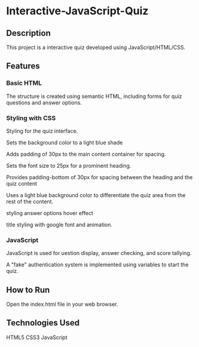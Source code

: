 # Interactive-JavaScript-Quiz
## Description
This project is a interactive quiz developed using JavaScript/HTML/CSS.
## Features
### Basic HTML
The structure is created using semantic HTML, including forms for quiz questions and answer options.
### Styling with CSS
Styling for the quiz interface.

Sets the background color to a light blue shade

Adds padding of 30px to the main content container for spacing.

Sets the font size to 25px for a prominent heading.

Provides padding-bottom of 30px for spacing between the heading and the quiz content

Uses a light blue background color to differentiate the quiz area from the rest of the content.

styling answer options hover effect

title styling with google font and animation.

### JavaScript
JavaScript is used for uestion display, answer checking, and score tallying. 

A "fake" authentication system is implemented using variables to start the quiz.

## How to Run
Open the index.html file in your web browser.

## Technologies Used
HTML5
CSS3
JavaScript
